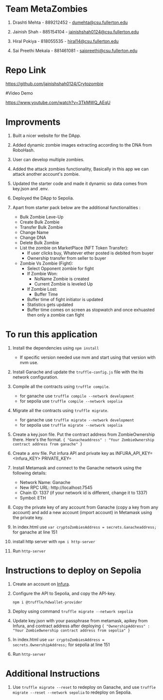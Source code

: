 # Team MetaZombies

1. Drashti Mehta - 889212452 - dumehta@csu.fullerton.edu

2. Jainish Shah - 885154104 - jainishshah0124@csu.fullerton.edu

3. Hiral Pokiya - 818055535 - hiral14@csu.fullerton.edu

4. Sai Preethi Mekala - 881461081 - saipreethi@csu.fullerton.edu

# Repo Link

https://github.com/jainishshah0124/Crytozombie

#Video Demo

https://www.youtube.com/watch?v=3TkMWQ_AEqU

# Improvments

1. Built a nicer website for the DApp.

2. Added dynamic zombie images extracting according to the DNA from RoboHash.

3. User can develop multiple zombies. 

4. Added the attack zombies functionality, Basically in this app we can attack another account's zombie.

5. Updated the starter code and made it dynamic so data comes from key.json and .env.

6. Deployed the DApp to Sepolia.
   
7. Apart from starter pack below are the additional functionalities :
    - Bulk Zombie Leve-Up
    - Create Bulk Zombie
    - Transfer Bulk Zombie
    - Change Name
    - Change DNA
    - Delete Bulk Zombie
    - List the zombie on MarketPlace (NFT Token Transfer):
        - If user clicks buy, Whatever ether posted is debited from buyer
        - Ownership transfer from seller to buyer
    - Zombie Vs Zombie (Fight):
        - Select Opponent zombie for fight
        - If Zombie Won:
            - NoName Zombie is created
            - Current Zombie is leveled Up
        - If Zombie Lost:
            - Buffer Time 
        - Buffer time of fight initiator is updated
        - Statistics gets updated
        - Buffer time comes on screen as stopwatch and once exhuasted then only a zombie can fight


# To run this application

1. Install the dependencies using `npm install`
    - If specific version needed use nvm and start using that version with nvm use.

2. Install Ganache and update the `truffle-config.js` file with the its network configuration.

3. Compile all the contracts using `truffle compile`.
    - for ganache use `truffle compile --network development`
    - for sepolia use `truffle compile --network sepolia`

4. Migrate all the contracts using `truffle migrate`.
    - for ganache use `truffle migrate --network development`
    - for sepolia use `truffle migrate --network sepolia`

5. Create a key.json file. Put the contract address from ZombieOwnership there. Here's the format.
   `{
    "Ganacheaddress" : "Your ZombieOwnership contract address from ganache"
   }`

6. Create a .env file. Put infura API and private key as
    INFURA_API_KEY=<Infura_KEY>
    PRIVATE_KEY=<API>

7. Install Metamask and connect to the Ganache network using the following details:
    - Network Name: Ganache
    - New RPC URL: http://localhost:7545
    - Chain ID: 1337 (if your network id is different, change it to 1337)
    - Symbol: ETH

8. Copy the private key of any account from Ganache (copy a key from any account) and add a new account (import account) in Metamask using the private key.

9. In index.html use `var cryptoZombiesAddress = secrets.Ganacheaddress;` for ganache at line 151

10. install http server with `npm i http-server`

11. Run `http-server`



# Instructions to deploy on Sepolia

1. Create an account on [Infura](https://www.infura.io/).
2. Configure the API to Sepolia, and copy the API-key.

    `npm i @truffle/hdwallet-provider`

3. Deploy using command `truffle migrate --network sepolia`

4. Update key.json with your passphrase from metamask, apikey from Infura, and contract address after deploying
    `{
        "OwnershipAddress" : "Your ZombieOwnership contract address from sepolia"
    }`

5. In index.html use `var cryptoZombiesAddress = secrets.OwnershipAddress;` for sepolia at line 151

6. Run `http-server`

# Additional Instructions

1. Use `truffle migrate --reset` to redeploy on Ganache, and use `truffle migrate --reset --network sepolia` to redeploy on Sepolia.
